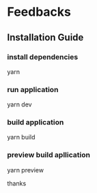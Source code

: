 # Feedbacks

## Installation Guide

### install dependencies 
yarn

### run application
yarn dev

### build application
yarn build

### preview build apllication
yarn preview

thanks
